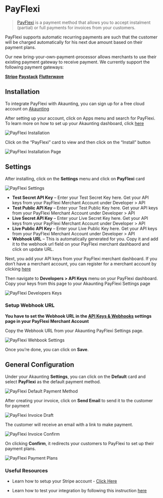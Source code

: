 PayFlexi
======

> [PayFlexi](https://payflexi.co) is a payment method that allows you to accept instalment (partial) or full payments for invoices from your customers.

PayFlexi supports automatic recurring payments are such that the customer will be charged automatically for his next due amount based on their payment plans.

Our new bring-your-own-payment-processor allows merchants to use their existing payment gateway to receive payment. We currently support the following payment gateways:

__[Stripe](https://stripe.com)__
__[Paystack](https://paystack.com)__
__[Flutterwave](https://flutterwave.com)__

## Installation

To integrate PayFlexi with Akaunting, you can sign up for a free cloud account on [Akaunting](https://akaunting.com/dashboard)

After setting up your account, click on Apps menu and search for PayFlexi. To learn more on how to set up your Akaunting dashboard, click [here](https://akaunting.com/docs/user-manual/dashboard)

![PayFlexi Installation](_images/payflexi-installation.png)

Click on the “PayFlexi” card to view and then click on the “Install” button

![PayFlexi Installation Page](_images/payflexi-installation-page.png)

## Settings

After installing, click on the **Settings** menu and click on **PayFlexi** card

![PayFlexi Settings](_images/payflexi-settings.png)

* __Test Secret API Key__ – Enter your Test Secret Key here. Get your API keys from your PayFlexi Merchant Account under Developer > API
* __Test Public API Key__ – Enter your Test Public Key here. Get your API keys from your PayFlexi Merchant Account under Developer > API
* __Live Secret API Key__ – Enter your Live Secret Key here. Get your API keys from your PayFlexi Merchant Account under Developer > API
* __Live Public API Key__ – Enter your Live Public Key here. Get your API keys from your PayFlexi Merchant Account under Developer > API
* __Webhook URL__ – This is automatically generated for you. Copy it and add it to the webhook url field on your PayFlexi merchant dashbaord and click on update URL.

Next, you add your API keys from your PayFlexi merchant dashboard.  If you don’t have a merchant account, you can register for a merchant account by clicking [here](https://merchant.payflexi.co/)

Then navigate to **Developers > API Keys** menu on your PayFlexi dashboard. Copy your keys from this page to your Akaunting PayFlexi Settings page

![PayFlexi Developers Keys](_images/payflexi-developers-keys.png)

### Setup Webhook URL

<strong>You have to set the Webhook URL in the [API Keys & Webhooks](https://merchant.payflexi.co/developers?tab=api-keys-integrations) settings page in your PayFlexi Merchant Account</strong>

Copy the Webhook URL from your Akaunting PayFlexi Settings page.

![PayFlexi Wehbook Settings](_images/payflexi-webhook-settings.png)

Once you’re done, you can click on __Save__.

## General Configuration

Under your Akaunting **Settings**, you can click on the **Default** card and select **PayFlexi** as the default payment method.

![PayFlexi Default Payment Method](_images/payflexi-default-method.png)

After creating your invoice, click on **Send Email** to send it to the customer for payment

![PayFlexi Invoice Draft](_images/payflexi-invoice-draft.png)

The customer will receive an email with a link to make payment.

![PayFlexi Invoice Confirm](_images/payflexi-invoice-confirm.png)

On clicking **Confirm**, it redirects your customers to PayFlexi to set up their payment plans.

![PayFlexi Payment Plans](_images/payflexi-payment-plans.png)

### Useful Resources

* Learn how to setup your Stripe account - [Click Here](https://support.payflexi.co/collections/how-to-connect-your-stripe-account/)

* Learn  how to test your integration by following this instruction [here](https://support.payflexi.co/collections/how-to-test-payments-on-payflexi/)











